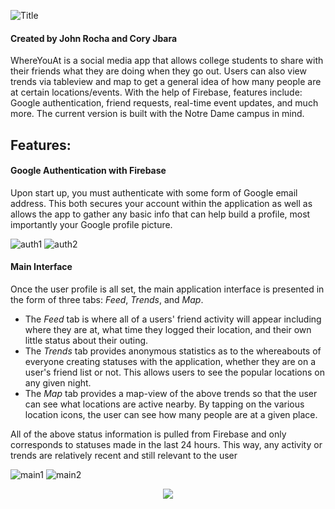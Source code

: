 ![Title](/documentation/readmeAssets/title.png)
#### Created by John Rocha and Cory Jbara

WhereYouAt is a social media app that allows college students to share with their friends what they are doing when they go out. Users can also view trends via tableview and map to get a general idea of how many people are at certain locations/events. With the help of Firebase, features include: Google authentication, friend requests, real-time event updates, and much more. The current version is built with the Notre Dame campus in mind. 

## Features:  
  
#### Google Authentication with Firebase
Upon start up, you must authenticate with some form of Google email address. This both secures your account within the application as well as allows the app to gather any basic info that can help build a profile, most importantly your Google profile picture.  

![auth1](/documentation/readmeAssets/auth1.png)
![auth2](/documentation/readmeAssets/auth2.png)


#### Main Interface
Once the user profile is all set, the main application interface is presented in the form of three tabs: *Feed*, *Trends*, and *Map*.  
- The *Feed* tab is where all of a users' friend activity will appear including where they are at, what time they logged their location, and their own little status about their outing.
- The *Trends* tab provides anonymous statistics as to the whereabouts of everyone creating statuses with the application, whether they are on a user's friend list or not. This allows users to see the popular locations on any given night.
- The *Map* tab provides a map-view of the above trends so that the user can see what locations are active nearby. By tapping on the various location icons, the user can see how many people are at a given place.   

All of the above status information is pulled from Firebase and only corresponds to statuses made in the last 24 hours. This way, any activity or trends are relatively recent and still relevant to the user

![main1](/documentation/readmeAssets/feed.png)
![main2](/documentation/readmeAssets/trends.png)
<p align="center">
  <img src="/documentation/readmeAssets/map.png">
</p>
